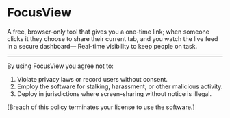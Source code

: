 # FocusView
A free, browser-only tool that gives you a one-time link; when someone clicks it they choose to share their current tab, and you watch the live feed in a secure dashboard— Real-time visibility to keep people on task.


---


By using FocusView you agree not to:
1. Violate privacy laws or record users without consent.
2. Employ the software for stalking, harassment, or other malicious activity.
3. Deploy in jurisdictions where screen-sharing without notice is illegal.

   
[Breach of this policy terminates your license to use the software.]
